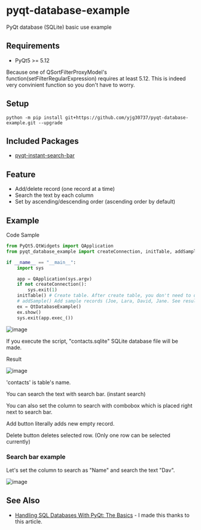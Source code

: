 # pyqt-database-example
PyQt database (SQLite) basic use example

## Requirements
* PyQt5 >= 5.12

Because one of QSortFilterProxyModel's function(setFilterRegularExpression) requires at least 5.12. This is indeed very convinient function so you don't have to worry.

## Setup
`python -m pip install git+https://github.com/yjg30737/pyqt-database-example.git --upgrade`

## Included Packages
* <a href="https://github.com/yjg30737/pyqt-instant-search-bar.git">pyqt-instant-search-bar</a>

## Feature
* Add/delete record (one record at a time)
* Search the text by each column
* Set by ascending/descending order (ascending order by default)

## Example
Code Sample
```python
from PyQt5.QtWidgets import QApplication
from pyqt_database_example import createConnection, initTable, addSample, QtDatabaseExample

if __name__ == "__main__":
    import sys

    app = QApplication(sys.argv)
    if not createConnection():
        sys.exit(1)
    initTable() # Create table. After create table, you don't need to do it unless you want to make the table to empty.
    # addSample() Add sample records (Joe, Lara, David, Jane. See result image below.)
    ex = QtDatabaseExample()
    ex.show()
    sys.exit(app.exec_())
```

![image](https://user-images.githubusercontent.com/55078043/177900006-31577341-84f3-4d87-bfff-36765fc3334c.png)

If you execute the script, "contacts.sqlite" SQLite database file will be made.

Result


![image](https://user-images.githubusercontent.com/55078043/183241774-786ad283-2461-4ef7-8b7e-f3c27c25ae92.png)

'contacts' is table's name.

You can search the text with search bar. (instant search)

You can also set the column to search with combobox which is placed right next to search bar.

Add button literally adds new empty record.

Delete button deletes selected row. (Only one row can be selected currently)

### Search bar example

Let's set the column to search as "Name" and search the text "Dav".

![image](https://user-images.githubusercontent.com/55078043/183241795-5cb1a0cc-a551-4f0e-add7-f01ae7e7085e.png)

## See Also

* <a href="https://realpython.com/python-pyqt-database/#reader-comments">Handling SQL Databases With PyQt: The Basics</a> - I made this thanks to this article.
